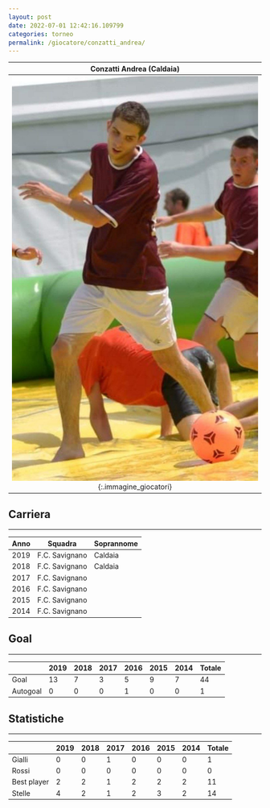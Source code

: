 ```yaml
---
layout: post
date: 2022-07-01 12:42:16.109799
categories: torneo
permalink: /giocatore/conzatti_andrea/
---
```

<link rel='stylesheets' href='./../assets/giocatori.css'>

| Conzatti Andrea (Caldaia) |
|:-----:|
| ![Immagine mancante]('./../../assets/giocatori/conzatti_andrea.png){:.immagine_giocatori} |


## Carriera
----

|Anno|Squadra|Soprannome|
|:---:|---|---|
|2019|F.C. Savignano|Caldaia|
|2018|F.C. Savignano|Caldaia|
|2017|F.C. Savignano||
|2016|F.C. Savignano||
|2015|F.C. Savignano||
|2014|F.C. Savignano||


## Goal
----

| |2019|2018|2017|2016|2015|2014| Totale |
|---|---|---|---|---|---|---|---|
|Goal|13|7|3|5|9|7|44|
|Autogoal|0|0|0|1|0|0|1|


## Statistiche
----

| |2019|2018|2017|2016|2015|2014| Totale |
|---|---|---|---|---|---|---|---|
|Gialli|0|0|1|0|0|0|1|
|Rossi|0|0|0|0|0|0|0|
|Best player|2|2|1|2|2|2|11|
|Stelle|4|2|1|2|3|2|14|